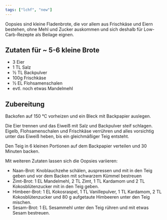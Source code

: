 ```yaml
---
tags: ["lchf", "new"]
---
```


Oopsies sind kleine Fladenbrote, die vor allem aus Frischkäse und Eiern bestehen, ohne Mehl und Zucker auskommen und sich deshalb für Low-Carb-Rezepte als Beilage eignen.

## Zutaten für ~ 5-6 kleine Brote
- 3     Eier
- 1 TL  Salz
- ½ TL  Backpulver
- 100g  Frischkäse
- ½ EL  Flohsamenschalen
- evtl. noch etwas Mandelmehl

## Zubereitung
Backofen auf 150 ℃  vorheizen und ein Bleck mit Backpapier auslegen.

Die Eier trennen und das Eiweiß mit Salz und Backpulver steif schlagen. Eigelb, Flohsamenschalen und Frischkäse verrühren und alles vorsichtig unter das Eiweiß heben, bis ein gleichmäßiger Teig entsteht.

Den Teig in 6 kleinen Portionen auf dem Backpapier verteilen und 30 Minuten backen.

Mit weiteren Zutaten lassen sich die Oopsies variieren:
- Naan-Brot:    Knoblauchzehe schälen, auspressen und mit in den Teig geben und vor dem Backen mit schwarzem Kümmel bestreuen
- Zimt-Brot:    1 EL Mandelmehl, 2 TL Zimt, 1 TL Kardamom und 2 TL Kokosblütenzucker mit in den Teig geben.
- Himbeer-Brot: 1 EL Kokosraspel, 1 TL Vanillepulver, 1 TL Kardamom, 2 TL Kokosblütenzucker und 80 g aufgetaute Himbeeren unter den Teig mischen.
- Sesam-Brot:   1 EL Sesammehl unter den Teig rühren und mit etwas Sesam bestreuen.

